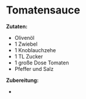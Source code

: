 # Tomatensauce

**Zutaten:**

- Olivenöl
- 1 Zwiebel
- 1 Knoblauchzehe
- 1 TL Zucker
- 1 große Dose Tomaten
- Pfeffer und Salz

**Zubereitung:**

- 
